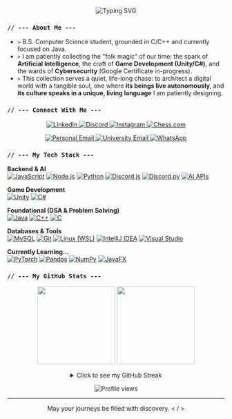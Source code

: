 <p align="center">
  <img src="https://readme-typing-svg.herokuapp.com?font=Fira+Code&pause=1000&color=00BFFF&center=true&vCenter=true&width=450&lines=Hello%2C+I'm+Muhammad+Waleed+Bin+Anwar;I'm+a+developer+from+Pakistan;A+BSc+Computer+Science+Student;An+avid+chess+player;Welcome+to+my+GitHub." alt="Typing SVG" />
</p>

### `// --- About Me ---`

* `>` B.S. Computer Science student, grounded in C/C++ and currently focused on Java.
* `>` I am patiently collecting the "folk magic" of our time: the spark of **Artificial Intelligence**, the craft of **Game Development (Unity/C#)**, and the wards of **Cybersecurity** (Google Certificate in-progress).
* `>` This collection serves a quiet, life-long chase: to architect a digital world with a tangible soul, one where **its beings live autonomously**, and **its culture speaks in a unique, living language** I am patiently designing.

### `// --- Connect With Me ---`

<p align="center">
  <a href="https://www.linkedin.com/in/mwba0420" target="_blank">
    <img src="https://img.shields.io/badge/LinkedIn-0077B5?style=for-the-badge&logo=linkedin&logoColor=white" alt="LinkedIn"/>
  </a>
  <a href="https://discordapp.com/users/788811899965931593" target="_blank">
    <img src="https://img.shields.io/badge/Discord-5865F2?style=for-the-badge&logo=discord&logoColor=white" alt="Discord"/>
  </a>
  <a href="https://instagram.com/amatsukami.0420" target="_blank">
    <img src="https://img.shields.io/badge/Instagram-E4405F?style=for-the-badge&logo=instagram&logoColor=white" alt="Instagram"/>
  </a>
  <a href="https://www.chess.com/member/Frieren_Gambit" target="_blank">
    <img src="https://img.shields.io/badge/Chess.com-779556?style=for-the-badge&logo=chess&logoColor=white" alt="Chess.com"/>
  </a>
</p>
<p align="center">
  <a href="mailto:ipman2882004@gmail.com">
    <img src="https://img.shields.io/badge/Personal_Email-D14836?style=for-the-badge&logo=gmail&logoColor=white" alt="Personal Email"/>
  </a>
  <a href="mailto:fa24-bcs-110@cuiatd.edu.pk">
    <img src="https://img.shields.io/badge/University_Email-006400?style=for-the-badge&logo=microsoftoutlook&logoColor=white" alt="University Email"/>
  </a>
  <a href="https://wa.me/923422166635" target="_blank">
    <img src="https://img.shields.io/badge/WhatsApp-25D366?style=for-the-badge&logo=whatsapp&logoColor=white" alt="WhatsApp"/>
  </a>
</p>

### `// --- My Tech Stack ---`

<p align="left">
  <strong>Backend & AI</strong><br/>
  <a href="https://github.com/amatsukami0420"><img src="https://img.shields.io/badge/JavaScript-F7DF1E?style=for-the-badge&logo=javascript&logoColor=black" alt="JavaScript"/></a>
  <a href="https://github.com/amatsukami0420"><img src="https://img.shields.io/badge/Node.js-339933?style=for-the-badge&logo=nodedotjs&logoColor=white" alt="Node.js"/></a>
  <a href="https://github.com/amatsukami0420"><img src="https://img.shields.io/badge/Python-3776AB?style=for-the-badge&logo=python&logoColor=white" alt="Python"/></a>
  <a href="https://github.com/amatsukami0420"><img src="https://img.shields.io/badge/Discord.js-5865F2?style=for-the-badge&logo=discord&logoColor=white" alt="Discord.js"/></a>
  <a href="https://github.com/amatsukami0420"><img src="https://img.shields.io/badge/Discord.py-5865F2?style=for-the-badge&logo=discord&logoColor=white" alt="Discord.py"/></a>
  <a href="https://github.com/amatsukami0420"><img src="https://img.shields.io/badge/AI_APIs-00A67E?style=for-the-badge&logo=openai&logoColor=white" alt="AI APIs"/></a>
</p>

<p align="left">
  <strong>Game Development</strong><br/>
  <a href="https://github.com/amatsukami0420"><img src="https://img.shields.io/badge/Unity-FFFFFF?style=for-the-badge&logo=unity&logoColor=black" alt="Unity"/></a>
  <a href="https://github.com/amatsukami0420"><img src="https://img.shields.io/badge/C%23-239120?style=for-the-badge&logo=c-sharp&logoColor=white" alt="C#"/></a>
</p>

<p align="left">
  <strong>Foundational (DSA & Problem Solving)</strong><br/>
  <a href="https://github.com/amatsukami0420"><img src="https://img.shields.io/badge/Java-ED8B00?style=for-the-badge&logo=openjdk&logoColor=white" alt="Java"/></a>
  <a href="https://github.com/amatsukami0420"><img src="https://img.shields.io/badge/C++-00599C?style=for-the-badge&logo=cplusplus&logoColor=white" alt="C++"/></a>
  <a href="https://github.com/amatsukami0420"><img src="https://img.shields.io/badge/C-A8B9CC?style=for-the-badge&logo=c&logoColor=black" alt="C"/></a>
</p>

<p align="left">
  <strong>Databases & Tools</strong><br/>
  <a href="https://github.com/amatsukami0420"><img src="https://img.shields.io/badge/MySQL-4479A1?style=for-the-badge&logo=mysql&logoColor=white" alt="MySQL"/></a>
  <a href="https://github.com/amatsukami0420"><img src="https://img.shields.io/badge/Git-F05032?style=for-the-badge&logo=git&logoColor=white" alt="Git"/></a>
  <a href="https://github.com/amatsukami0420"><img src="https://img.shields.io/badge/Linux_(WSL)-FCC624?style=for-the-badge&logo=linux&logoColor=black" alt="Linux (WSL)"/></a>
  <a href="https://github.com/amatsukami0420"><img src="https://img.shields.io/badge/IntelliJ_IDEA-000000?style=for-the-badge&logo=intellij-idea&logoColor=white" alt="IntelliJ IDEA"/></a>
  <a href="https://github.com/amatsukami0420"><img src="https://img.shields.io/badge/Visual_Studio-5C2D91?style=for-the-badge&logo=visualstudio&logoColor=white" alt="Visual Studio"/></a>
</p>

<p align="left">
  <strong>Currently Learning...</strong><br/>
  <a href="https://github.com/amatsukami0420"><img src="https://img.shields.io/badge/PyTorch-EE4C2C?style=for-the-badge&logo=pytorch&logoColor=white" alt="PyTorch"/></a>
  <a href="https://github.com/amatsukami0420"><img src="https://img.shields.io/badge/Pandas-150458?style=for-the-badge&logo=pandas&logoColor=white" alt="Pandas"/></a>
  <a href="https://github.com/amatsukami0420"><img src="https://img.shields.io/badge/NumPy-013243?style=for-the-badge&logo=numpy&logoColor=white" alt="NumPy"/></a>
  <a href="https://github.com/amatsukami0420"><img src="https://img.shields.io/badge/JavaFX-F29536?style=for-the-badge&logo=java&logoColor=white" alt="JavaFX"/></a>
</p>

### `// --- My GitHub Stats ---`

<p align="center">
  <img height="180em" src="https://github-readme-stats.vercel.app/api?username=amatsukami0420&show_icons=true&theme=tokyonight&include_all_commits=true&count_private=true"/>
  <img height="180em" src="https://github-readme-stats.vercel.app/api/top-langs/?username=amatsukami0420&layout=compact&langs_count=8&theme=tokyonight"/>
</p>

<details align="center">
  <summary>Click to see my GitHub Streak</summary>
  <p align="center">
    <img src="https://github-readme-streak-stats.herokuapp.com/?user=amatsukami0420&theme=tokyonight" alt="GitHub Streak" />
  </p>
</details>

<p align="center">
  <img src="https://komarev.com/ghpvc/?username=amatsukami0420&color=blueviolet" alt="Profile views" />
</p>

***

<p align="center">
  May your journeys be filled with discovery. &lt; / &gt;
</p>
